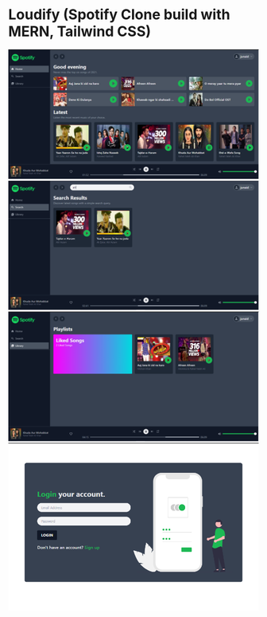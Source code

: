 # Loudify (Spotify Clone build with MERN, Tailwind CSS)

<div style="text-align: center;">

![Image of Yaktocat](./screenshots/home.PNG)
![Image of Yaktocat](./screenshots/search.PNG)
![Image of Yaktocat](./screenshots/library.PNG)
![Image of Yaktocat](./screenshots/login.PNG)

</div>
